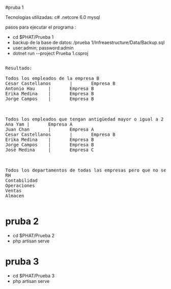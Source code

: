 #pruba 1

Tecnologias utilizadas: c# .netcore 6.0 mysql

pasos para ejecutar el programa :

<ul>
<li> cd $PHAT/Prueba 1</li>
<li>backup de la base de datos: /prueba 1/Infreaestructure/Data/Backup.sql</li>
<li>user:admin; password:admin</li>
<li> dotnet run --project Prueba 1.csproj</li>
</ul>

<pre>

Resultado:

Todos los empleados de la empresa B 
Cesar Castellanos       |       Empresa B
Antonio Hau     |       Empresa B
Erika Medina    |       Empresa B
Jorge Campos    |       Empresa B



Todos los empleados que tengan antigüedad mayor o igual a 2 años y a que empresa pertenecen.
Ana Yam |       Empresa A
Juan Chan       |       Empresa A
Cesar Castellanos       |       Empresa B
Erika Medina    |       Empresa B
Jorge Campos    |       Empresa B
José Medina     |       Empresa C



Todos los departamentos de todas las empresas pero que no se repitan.
RH
Contabilidad
Operaciones
Ventas
Almacen

</pre>


# pruba 2

<ul>
<li> cd $PHAT/Prueba 2</li>
<li> php artisan serve</li>
</ul>



# pruba 3


<ul>
<li> cd $PHAT/Prueba 3</li>
<li> php artisan serve</li>
</ul>